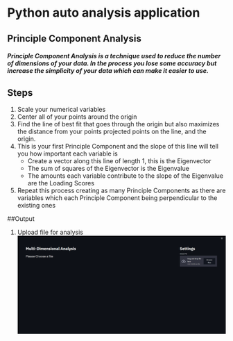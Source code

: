 # Python auto analysis application

## Principle Component Analysis

##### Principle Component Analysis is a technique used to reduce the number of dimensions of your data. In the process you lose some accuracy but increase the simplicity of your data which can make it easier to use.

## Steps

1. Scale your numerical variables
2. Center all of your points around the origin
3. Find the line of best fit that goes through the origin but also maximizes the distance from your points projected points on the line, and the origin.
4. This is your first Principle Component and the slope of this line will tell you how important each variable is
    - Create a vector along this line of length 1, this is the Eigenvector
    - The sum of squares of the Eigenvector is the Eigenvalue
    - The amounts each variable contribute to the slope of the Eigenvalue are the Loading Scores
5. Repeat this process creating as many Principle Components as there are variables which each Principle Component being perpendicular to the existing ones

##Output

1. Upload file for analysis 
![alt text](https://github.com/KishanTeli/pca_python_application/blob/main/Screenshots/first_view.png "Upload File")
